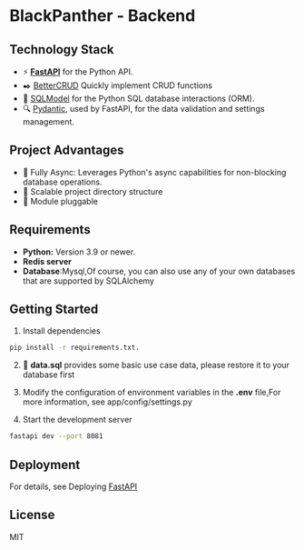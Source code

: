 # BlackPanther - Backend

## Technology Stack
- ⚡ [**FastAPI**](https://fastapi.tiangolo.com) for the Python API.
- ✒️ [BetterCRUD](https://github.com/bigrivi/better_crud) Quickly implement CRUD functions
- 🧰 [SQLModel](https://sqlmodel.tiangolo.com) for the Python SQL database interactions (ORM).
- 🔍 [Pydantic](https://docs.pydantic.dev), used by FastAPI, for the data validation and settings management.

## Project Advantages
- 🎤 Fully Async: Leverages Python's async capabilities for non-blocking database operations.
- 🎷 Scalable project directory structure
- 👜 Module pluggable

## Requirements
- **Python:** Version 3.9 or newer.
- **Redis server**
- **Database**:Mysql,Of course, you can also use any of your own databases that are supported by SQLAlchemy

## Getting Started

1. Install dependencies
```bash
pip install -r requirements.txt.
```

2. 📁 **data.sql** provides some basic use case data, please restore it to your database first

3. Modify the configuration of environment variables in the **.env** file,For more information, see app/config/settings.py

4. Start the development server
```bash
fastapi dev --port 8081
```

## Deployment
For details, see Deploying [FastAPI](https://fastapi.tiangolo.com/deployment/)

## License

MIT

